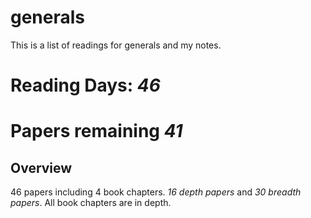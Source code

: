 # generals
This is a list of readings for generals and my notes. 

# Reading Days: _46_
# Papers remaining _41_

## Overview
46 papers including 4 book chapters. 
_16 depth papers_ and _30 breadth papers_. All book chapters are in depth. 

